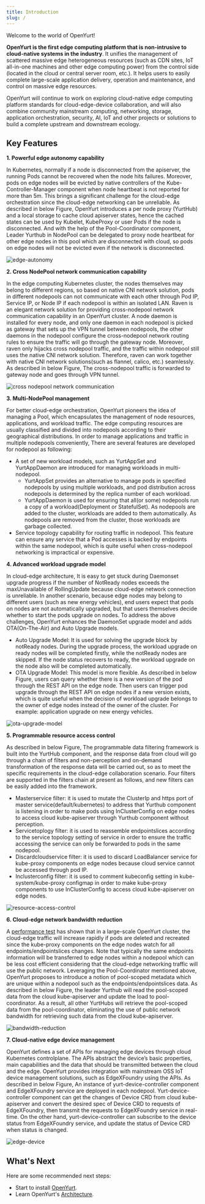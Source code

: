 ```yaml
---
title: Introduction
slug: /
---
```


Welcome to the world of OpenYurt!

**OpenYurt is the first edge computing platform that is non-intrusive to cloud-native systems in the industry**. It unifies the management of scattered massive edge heterogeneous resources (such as CDN sites, IoT all-in-one machines and other edge computing power) from the control side (located in the cloud or central server room, etc.).
It helps users to easily complete large-scale application delivery, operation and maintenance, and control on massive edge resources.

OpenYurt will continue to work on exploring cloud-native edge computing platform standards for cloud-edge-device collaboration, and will also combine community mainstream computing, networking, storage, application orchestration, security, AI, IoT and other projects or solutions to build a complete upstream and downstream ecology.


## Key Features
**1. Powerful edge autonomy capability**

In Kubernetes, normally if a node is disconnected from the apiserver, the running Pods cannot be recovered when the node hits failures. Moreover, pods on edge nodes will be evicted by native controllers of the Kube-Controller-Manager component when node heartbeat is not reported for more than 5m.
This brings a significant challenge for the cloud-edge orchestration since the cloud-edge networking can be unreliable.  As described in below Figure, OpenYurt introduces a per node proxy (YurtHub) and a local storage to cache cloud apiserver states, hence the cached states can be used by Kubelet, KubeProxy or user Pods if the node is disconnected.
And with the help of the Pool-Coordinator component, Leader Yurthub in NodePool can be delegated to proxy node heartbeat for other edge nodes in this pool which are disconnected with cloud, so pods on edge nodes will not be evicted even if the network is disconnected.

![edge-autonomy](../../static/img/docs/introduction/edge-autonomy.png)

**2. Cross NodePool network communication capability**

In the edge computing Kubernetes cluster, the nodes themselves may belong to different regions, so based on native CNI network solution, pods in different nodepools can not communicate with each other through Pod IP, Service IP, or Node IP if each nodepool is within an isolated LAN.
Raven is an elegant network solution for providing cross-nodepool network communication capability in an OpenYurt cluster. A node daemon is installed for every node, and only one daemon in each nodepool is picked as gateway that sets up the VPN tunnel between nodepools, the other daemons in the nodepool configure the cross-nodepool network routing rules to ensure the traffic will go through the gateway node.  Moreover, raven only hijacks cross nodepool traffic, and the traffic within nodepool still uses the native CNI network solution. Therefore, raven can work together with native CNI network solutions(such as flannel, calico, etc.) seamlessly. As described in below Figure, The cross-nodepool traffic is forwarded to gateway node and goes through VPN tunnel.

![cross nodepool network communication](../../static/img/docs/introduction/raven.png)

**3. Multi-NodePool management**

For better cloud-edge orchestration, OpenYurt pioneers the idea of managing a Pool, which encapsulates the management of node resources, applications, and workload traffic. The edge computing resources are usually classified and divided into nodepools according to their geographical distributions. In order to manage applications and traffic in multiple nodepools conveniently, There are several features are developed for nodepool as following:
  - A set of new workload models, such as YurtAppSet and YurtAppDaemon are introduced for managing workloads in multi-nodepool.
    - YurtAppSet provides an alternative to manage pods in specified nodepools by using multiple workloads, and pod distribution across nodepools is determined by the replica number of each workload.
    - YurtAppDaemon is used for ensuring that all(or some) nodepools run a copy of a workload(Deployment or StatefulSet). As nodepools are added to the cluster, workloads are added to them automatically. As nodepools are removed from the cluster, those workloads are garbage collected.
  - Service topology capability for routing traffic in nodepool. This feature can ensure any service that a Pod accesses is backed by endpoints within the same nodepool, which is quite useful when cross-nodepool networking is impractical or expensive.

**4. Advanced workload upgrade model**

In cloud-edge architecture, It is easy to get stuck during Daemonset upgrade progress if the number of NotReady nodes exceeds the maxUnavailable of RollingUpdate because cloud-edge network connection is unreliable. In another scenario, because edge nodes may belong to different users (such as new energy vehicles), end users expect that pods on nodes are not automatically upgraded, but that users themselves decide whether to start the pods upgrade on nodes. To address the above challenges, OpenYurt enhances the DaemonSet upgrade model and adds OTA(On-The-Air) and Auto Upgrade models.
  - Auto Upgrade Model: It is used for solving the upgrade block by notReady nodes. During the upgrade process, the workload upgrade on ready nodes will be completed firstly, while the notReady nodes are skipped. If the node status recovers to ready, the workload upgrade on the node also will be completed automatically.
  - OTA Upgrade Model: This model is more flexible. As described in below Figure, users can query whether there is a new version of the pod through the REST API on the edge node. Then users can trigger pod upgrade through the REST API on edge nodes if a new version exists, which is quite useful when the decision of workload upgrade belongs to the owner of edge nodes instead of the owner of the cluster. For example: application upgrade on new energy vehicles.

![ota-upgrade-model](../../static/img/docs/introduction/ota.png)

**5. Programmable resource access control**

As described in below Figure, The programmable data filtering framework is built into the YurtHub component, and the response data from cloud will go through a chain of filters and non-perception and on-demand transformation of the response data will be carried out, so as to meet the specific requirements in the cloud-edge collaboration scenario. Four filters are supported in the filters chain at present as follows, and new filters can be easily added into the framework.
  - Masterservice filter: it is used to mutate the ClusterIp and https port of master service(default/kubernetes) to address that Yurthub component is listening in order to make pods using InClusterConfig on edge nodes to access cloud kube-apiserver through Yurthub component without perception. 
  - Servicetoplogy filter: it is used to reassemble endpointslices according to the service topology setting of service in order to ensure the traffic accessing the service can only be forwarded to pods in the same nodepool. 
  - Discardcloudservice filter: it is used to discard LoadBalancer service for kube-proxy components on edge nodes because cloud service cannot be accessed through pod IP. 
  - Inclusterconfig filter: it is used to comment kubeconfig setting in kube-system/kube-proxy configmap in order to make kube-proxy components to use InClusterConfig to access cloud kube-apiserver on edge nodes.

![resource-access-control](../../static/img/docs/introduction/data-filtering-framework.png)

**6. Cloud-edge network bandwidth reduction**

A [performance test](https://openyurt.io/docs/test-report/yurthub-performance-test#traffic) has shown that in a large-scale OpenYurt cluster, the cloud-edge traffic will increase rapidly if pods are deleted and recreated since the kube-proxy components on the edge nodes watch for all endpoints/endpointslices changes. Note that typically the same endpoints information will be transferred to edge nodes within a nodepool which can be less cost efficient considering that the cloud-edge networking traffic will use the public network.
Leveraging the Pool-Coordinator mentioned above, OpenYurt proposes to introduce a notion of pool-scoped metadata which are unique within a nodepool such as the endpoints/endpointslices data. As described in below Figure, the leader Yurthub will read the pool-scoped data from the cloud kube-apiserver and update the load to pool-coordinator. As a result, all other YurtHubs will retrieve the pool-scoped data from the pool-coordinator, eliminating the use of public network bandwidth for retrieving such data from the cloud kube-apiserver.

![bandwidth-reduction](../../static/img/docs/introduction/bandwidth-reduction.png)

**7. Cloud-native edge device management**

OpenYurt defines a set of APIs for managing edge devices through cloud Kubernetes controlplane. The APIs abstract the device’s basic properties, main capabilities and the data that should be transmitted between the cloud and the edge. OpenYurt provides integration with mainstream OSS IoT device management solutions, such as EdgeXFoundry using the APIs. As described in below Figure, An instance of yurt-device-controller component and EdgeXFoundry service are deployed in each nodepool. Yurt-device-controller component can get the changes of Device CRD from cloud kube-apiserver and convert the desired spec of Device CRD to requests of EdgeXFoundry, then transmit the requests to EdgeXFoundry service in real-time. On the other hand, yurt-device-controller can subscribe to the device status from EdgeXFoundry service, and update the status of Device CRD when status is changed.

![edge-device](../../static/img/docs/introduction/device.png)

## What's Next
Here are some recommended next steps:
- Start to install [OpenYurt](./installation/summary.md).
- Learn OpenYurt's [Architecture](./core-concepts/architecture.md).
